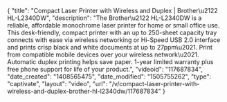{
    "title": "Compact Laser Printer with Wireless and Duplex | Brother\u2122 HL-L2340DW",
    "description": "The Brother\u2122 HL-L2340DW is a reliable, affordable monochrome laser printer for home or small office use. This desk-friendly, compact printer with an up to 250-sheet capacity tray connects with ease via wireless networking or Hi-Speed USB 2.0 interface and prints crisp black and white documents at up to 27ppm\u2021. Print from compatible mobile devices over your wireless network\u2021. Automatic duplex printing helps save paper. 1-year limited warranty plus free phone support for life of your product.",
    "videoid": "117687834",
    "date_created": "1408565475",
    "date_modified": "1505755262",
    "type": "captivate",
    "layout": "video",
    "url": "\/v\/compact-laser-printer-with-wireless-and-duplex-brother-hl-l2340dw\/117687834"
}